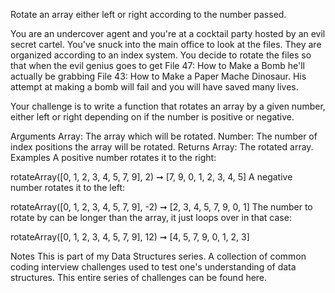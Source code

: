 Rotate an array either left or right according to the number passed.

You are an undercover agent and you're at a cocktail party hosted by an evil secret cartel. You've snuck into the main office to look at the files. They are organized according to an index system. You decide to rotate the files so that when the evil genius goes to get File 47: How to Make a Bomb he'll actually be grabbing File 43: How to Make a Paper Mache Dinosaur. His attempt at making a bomb will fail and you will have saved many lives.

Your challenge is to write a function that rotates an array by a given number, either left or right depending on if the number is positive or negative.

Arguments
Array: The array which will be rotated.
Number: The number of index positions the array will be rotated.
Returns Array: The rotated array.
Examples
A positive number rotates it to the right:

rotateArray([0, 1, 2, 3, 4, 5, 7, 9], 2) ➞ [7, 9, 0, 1, 2, 3, 4, 5]
A negative number rotates it to the left:

rotateArray([0, 1, 2, 3, 4, 5, 7, 9], -2) ➞ [2, 3, 4, 5, 7, 9, 0, 1]
The number to rotate by can be longer than the array, it just loops over in that case:

rotateArray([0, 1, 2, 3, 4, 5, 7, 9], 12) ➞ [4, 5, 7, 9, 0, 1, 2, 3]

Notes
This is part of my Data Structures series. A collection of common coding interview challenges used to test one's understanding of data structures.
This entire series of challenges can be found here.